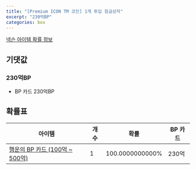 ```yaml
---
title: "[Premium ICON TM 코인] 1개 투입 잠금상자"
excerpt: "230억BP"
categories: box
---
```

[넥슨 아이템 확률 정보](http://iteminfo.nexon.com/probability/fo4?sn=7392)

## 기댓값
### 230억BP
  - BP 카드 230억BP

## 확률표

|아이템|개수|확률|BP 카드|
|---|---|---|---|
|[행운의 BP 카드 (100억 ~ 500억)](/bp/7386)|1|100.0000000000%|230억|
